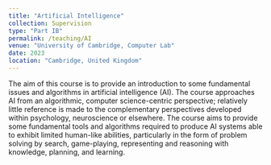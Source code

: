 ```yaml
---
title: "Artificial Intelligence"
collection: Supervision
type: "Part IB"
permalink: /teaching/AI
venue: "University of Cambridge, Computer Lab"
date: 2023
location: "Cambridge, United Kingdom"
---
```



The aim of this course is to provide an introduction to some fundamental issues and algorithms in artificial intelligence (AI). The course approaches AI from an algorithmic, computer science-centric perspective; relatively little reference is made to the complementary perspectives developed within psychology, neuroscience or elsewhere. The course aims to provide some fundamental tools and algorithms required to produce AI systems able to exhibit limited human-like abilities, particularly in the form of problem solving by search, game-playing, representing and reasoning with knowledge, planning, and learning.


